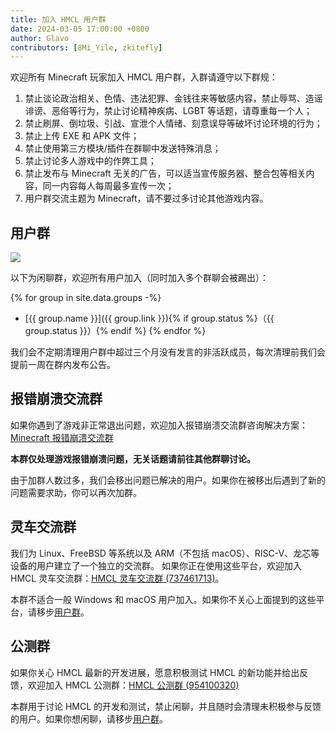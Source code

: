 ```yaml
---
title: 加入 HMCL 用户群
date: 2024-03-05 17:00:00 +0800
author: Glavo
contributors: [8Mi_Yile, zkitefly]
---
```


欢迎所有 Minecraft 玩家加入 HMCL 用户群，入群请遵守以下群规：

1. 禁止谈论政治相关、色情、违法犯罪、金钱往来等敏感内容，禁止辱骂、造谣诽谤、恶俗等行为，禁止讨论精神疾病、LGBT 等话题，请尊重每一个人；
2. 禁止刷屏、倒垃圾、引战、宣泄个人情绪、刻意误导等破坏讨论环境的行为；
3. 禁止上传 EXE 和 APK 文件；
4. 禁止使用第三方模块/插件在群聊中发送特殊消息；
5. 禁止讨论多人游戏中的作弊工具；
6. 禁止发布与 Minecraft 无关的广告，可以适当宣传服务器、整合包等相关内容，同一内容每人每周最多宣传一次；
7. 用户群交流主题为 Minecraft，请不要过多讨论其他游戏内容。

## 用户群

![](/assets/img/docs/groups/group-3.png)

以下为闲聊群，欢迎所有用户加入（同时加入多个群聊会被踢出）：

{% for group in site.data.groups -%}
- [{{ group.name }}]({{ group.link }}){% if group.status %}（{{ group.status }}）{% endif %}
{% endfor %}

我们会不定期清理用户群中超过三个月没有发言的非活跃成员，每次清理前我们会提前一周在群内发布公告。

## 报错崩溃交流群

如果你遇到了游戏非正常退出问题，欢迎加入报错崩溃交流群咨询解决方案：[Minecraft 报错崩溃交流群](/crash-support-group.html)

**本群仅处理游戏报错崩溃问题，无关话题请前往其他群聊讨论。**

由于加群人数过多，我们会移出问题已解决的用户。如果你在被移出后遇到了新的问题需要求助，你可以再次加群。

## 灵车交流群

我们为 Linux、FreeBSD 等系统以及 ARM（不包括 macOS）、RISC-V、龙芯等设备的用户建立了一个独立的交流群。
如果你正在使用这些平台，欢迎加入 HMCL 灵车交流群：[HMCL 灵车交流群 (737461713)](https://qm.qq.com/q/C935haj8xW)。

本群不适合一般 Windows 和 macOS 用户加入。如果你不关心上面提到的这些平台，请移步[用户群](#用户群)。

## 公测群

如果你关心 HMCL 最新的开发进展，愿意积极测试 HMCL 的新功能并给出反馈，欢迎加入 HMCL 公测群：[HMCL 公测群 (954100320)](https://qm.qq.com/q/EO7Cx87Cz6)

本群用于讨论 HMCL 的开发和测试，禁止闲聊，并且随时会清理未积极参与反馈的用户。如果你想闲聊，请移步[用户群](#用户群)。

